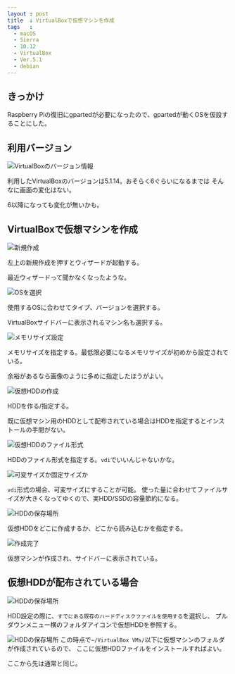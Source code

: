 ```yaml
---
layout : post
title  : VirtualBoxで仮想マシンを作成
tags   :
  - macOS
  - Sierra
  - 10.12
  - VirtualBox
  - Ver.5.1
  - debian
---
```


## きっかけ

Raspberry Piの復旧にgpartedが必要になったので、gpartedが動くOSを仮設することにした。

## 利用バージョン

![VirtualBoxのバージョン情報](./images/virtualbox_createvm/00_version.png "VirtualBoxのバージョン情報")

利用したVirtualBoxのバージョンは5.1.14。おそらく6ぐらいになるまでは
そんなに画面の変化はない。

6以降になっても変化が無いかも。

## VirtualBoxで仮想マシンを作成

![新規作成](./images/virtualbox_createvm/01_create_new.png "左上の新規作成をクリック")

左上の新規作成を押すとウィザードが起動する。

最近ウィザードって聞かなくなったような。

![OSを選択](./images/virtualbox_createvm/02_os_select.png "OS選択画面")

使用するOSに合わせてタイプ、バージョンを選択する。

VirtualBoxサイドバーに表示されるマシン名も選択する。

![メモリサイズ設定](./images/virtualbox_createvm/03_memory_size.png "メモリサイズの設定")

メモリサイズを指定する。最低限必要になるメモリサイズが初めから設定されている。

余裕があるなら画像のように多めに指定したほうがよい。

![仮想HDDの作成](./images/virtualbox_createvm/04_vhdd_create.png "仮想HDDの作成")

HDDを作る/指定する。

既に仮想マシン用のHDDとして配布されている場合はHDDを指定するとインストールの手間がない。

![仮想HDDのファイル形式](./images/virtualbox_createvm/05_vhdd_select.png "仮想HDDのファイル形式")

HDDのファイル形式を指定する。`vdi`でいいんじゃないかな。

![可変サイズか固定サイズか](./images/virtualbox_createvm/06_variable_stable.png "可変サイズか固定サイズか")

`vdi`形式の場合、可変サイズにすることが可能。
使った量に合わせてファイルサイズが大きくなってゆくので、実HDD/SSDの容量節約になる。

![HDDの保存場所](./images/virtualbox_createvm/07_vhdd_place.png "HDDの保存場所")

仮想HDDをどこに作成するか、どこから読み込むかを指定する。

![作成完了](./images/virtualbox_createvm/08_end.png "作成完了")

仮想マシンが作成され、サイドバーに表示されている。

## 仮想HDDが配布されている場合

![HDDの保存場所](./images/virtualbox_createvm/09_exist_vhdd.png "HDDの保存場所")

HDD設定の際に、`すでにある既存のハードディスクファイルを使用する`を選択し、
プルダウンメニュー横のフォルダアイコンで仮想HDDを参照する。

![HDDの保存場所](./images/virtualbox_createvm/10_select_vhdd.png "HDDの保存場所")
この時点で`~/VirtualBox VMs/`以下に仮想マシンのフォルダが作成されているので、
ここに仮想HDDファイルをインストールすればよい。

ここから先は通常と同じ。

